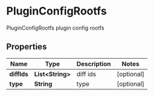 

# PluginConfigRootfs

PluginConfigRootfs plugin config rootfs
## Properties

Name | Type | Description | Notes
------------ | ------------- | ------------- | -------------
**diffIds** | **List&lt;String&gt;** | diff ids |  [optional]
**type** | **String** | type |  [optional]



